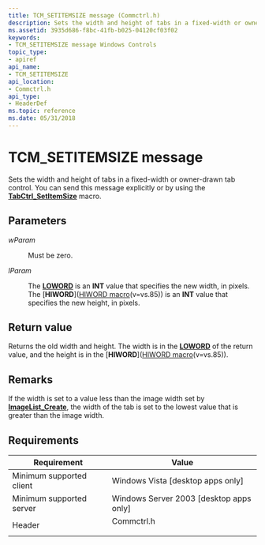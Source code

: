 ```yaml
---
title: TCM_SETITEMSIZE message (Commctrl.h)
description: Sets the width and height of tabs in a fixed-width or owner-drawn tab control. You can send this message explicitly or by using the TabCtrl\_SetItemSize macro.
ms.assetid: 3935d686-f8bc-41fb-b025-04120cf03f02
keywords:
- TCM_SETITEMSIZE message Windows Controls
topic_type:
- apiref
api_name:
- TCM_SETITEMSIZE
api_location:
- Commctrl.h
api_type:
- HeaderDef
ms.topic: reference
ms.date: 05/31/2018
---
```


# TCM\_SETITEMSIZE message

Sets the width and height of tabs in a fixed-width or owner-drawn tab control. You can send this message explicitly or by using the [**TabCtrl\_SetItemSize**](/windows/desktop/api/Commctrl/nf-commctrl-tabctrl_setitemsize) macro.

## Parameters

<dl> <dt>

*wParam* 
</dt> <dd>Must be zero.</dd> <dt>

*lParam* 
</dt> <dd>

The [**LOWORD**](/previous-versions/windows/desktop/legacy/ms632659(v=vs.85)) is an **INT** value that specifies the new width, in pixels. The [**HIWORD**]([HIWORD macro](../winmsg/hiword.md)(v=vs.85)) is an **INT** value that specifies the new height, in pixels.

</dd> </dl>

## Return value

Returns the old width and height. The width is in the [**LOWORD**](/previous-versions/windows/desktop/legacy/ms632659(v=vs.85)) of the return value, and the height is in the [**HIWORD**]([HIWORD macro](../winmsg/hiword.md)(v=vs.85)).

## Remarks

If the width is set to a value less than the image width set by [**ImageList\_Create**](/windows/desktop/api/Commctrl/nf-commctrl-imagelist_create), the width of the tab is set to the lowest value that is greater than the image width.

## Requirements



| Requirement | Value |
|-------------------------------------|---------------------------------------------------------------------------------------|
| Minimum supported client<br/> | Windows Vista \[desktop apps only\]<br/>                                        |
| Minimum supported server<br/> | Windows Server 2003 \[desktop apps only\]<br/>                                  |
| Header<br/>                   | <dl> <dt>Commctrl.h</dt> </dl> |



 

